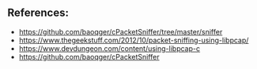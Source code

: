 ## References:
- https://github.com/baoqger/cPacketSniffer/tree/master/sniffer
- https://www.thegeekstuff.com/2012/10/packet-sniffing-using-libpcap/
- https://www.devdungeon.com/content/using-libpcap-c
- https://github.com/baoqger/cPacketSniffer
